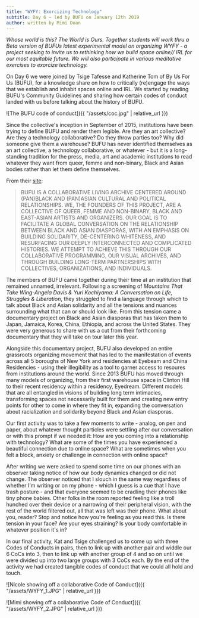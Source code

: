 ```yaml
---
title: "WYFY: Exorcizing Technology"
subtitle: Day 6 ~ led by BUFU on January 12th 2019
author: written by Mimi Doan
---
```


_Whose world is this? The World is Ours. Together students will work thru a Beta version of BUFUs latest experimental model on organizing WYFY - a project seeking to invite us to rethinking how we build space online// IRL for our most equitable future. We will also participate in various meditative exercises to exorcize technology._


On Day 6 we were joined by Tsige Tafesse and Katherine Tom of By Us For Us (BUFU), for a knowledge share on how to critically (re)engage the ways that we establish and inhabit spaces online and IRL. We started by reading BUFU's Community Guidelines and sharing how certain codes of conduct landed with us before talking about the history of BUFU.

![The BUFU code of conduct]({{ "/assets/coc.jpg" | relative_url }})

Since the collective's inception in September of 2015, institutions have been trying to define BUFU and render them legible. Are they an art collective? Are they a technology collaborative? Do they throw parties too? Why did someone give them a warehouse? BUFU has never identified themselves as an art collective, a technology collaborative, or whatever - but it is a long-standing tradition for the press, media, art and academic institutions to read whatever they want from queer, femme and non-binary, Black and Asian bodies rather than let them define themselves.

From their [site](http://www.bufubyusforus.com/):

>BUFU IS A COLLABORATIVE LIVING ARCHIVE CENTERED AROUND (PAN)BLACK AND (PAN)ASIAN CULTURAL AND POLITICAL RELATIONSHIPS. WE, THE FOUNDERS OF THIS PROJECT, ARE A COLLECTIVE OF QUEER, FEMME AND NON-BINARY, BLACK AND EAST-ASIAN ARTISTS AND ORGANIZERS. OUR GOAL IS TO FACILITATE A GLOBAL CONVERSATION ON THE RELATIONSHIP BETWEEN BLACK AND ASIAN DIASPORAS, WITH AN EMPHASIS ON BUILDING SOLIDARITY, DE-CENTERING WHITENESS, AND RESURFACING OUR DEEPLY INTERCONNECTED AND COMPLICATED HISTORIES. WE ATTEMPT TO ACHIEVE THIS THROUGH OUR COLLABORATIVE PROGRAMMING, OUR VISUAL ARCHIVES, AND THROUGH BUILDING LONG-TERM PARTNERSHIPS WITH COLLECTIVES, ORGANIZATIONS, AND INDIVIDUALS.

The members of BUFU came together during their time at an institution that remained unnamed, irrelevant. Following a screening of *Mountains That Take Wing-Angela Davis & Yuri Kochiyama: A Conversation on Life, Struggles & Liberation*, they struggled to find a language through which to talk about Black and Asian solidarity and all the tensions and nuances surrounding what that can or should look like. From this tension came a documentary project on Black and Asian diasporas that has taken them to Japan, Jamaica, Korea, China, Ethiopia, and across the United States. They were very generous to share with us a cut from their forthcoming documentary that they will take on tour later this year.

Alongside this documentary project, BUFU also developed an entire grassroots organizing movement that has led to the manifestation of events across all 5 boroughs of New York and residencies at Eyebeam and China Residencies - using their illegibility as a tool to garner access to resoures from institutions around the world. Since 2013 BUFU has moved through many models of organizing, from their first warehouse space in Clinton Hill to their recent residency within a residency, Eyedream. Different models that are all entangled in visions of building long term intimacies, transforming spaces not necessarily built for them and creating new entry points for other to come in where they fit in, expanding the conversation about racialization and solidarity beyond Black and Asian diasporas.

Our first activity was to take a few moments to write - analog, on pen and paper, about whatever thought particles were settling after our conversation or with this prompt if we needed it: How are you coming into a relationship with technology? What are some of the times you have experienced a beautiful connection due to online space? What are sometimes when you felt a block, anxiety or challenge in connection with online space?

After writing we were asked to spend some time on our phones with an observer taking notice of how our body dynamics changed or did not change. The observer noticed that I slouch in the same way regardless of whether I'm writing or on my phone - which I guess is a cue that I have trash posture - and that everyone seemed to be cradling their phones like tiny phone babies. Other folks in the room reported feeling like a troll hunched over their device or a narrowing of their peripheral vision, with the rest of the world filtered out, all that was left was their phone. What about you, reader? Stop and notice how you're feeling as you read this. Is there tension in your face? Are your eyes straining? Is your body comfortable in whatever position it's in?

In our final activity, Kat and Tsige challenged us to come up with three Codes of Conducts in pairs, then to link up with another pair and widdle our 6 CoCs into 3, then to link up with another group of 4 and so on until we were divided up into two large groups with 3 CoCs each. By the end of the activity we had created tangible codes of conduct that we could all hold and touch.

![Nicole showing off a collaborative Code of Conduct]({{ "/assets/WYFY_1.JPG" | relative_url }})

![Mimi showing off a collaborative Code of Conduct]({{ "/assets/WYFY_2.JPG" | relative_url }})
